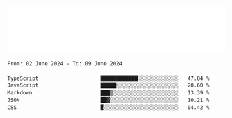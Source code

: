 [![](./hello.svg)](https://blog.yrobot.top?ref=github-yrobot)

<!--START_SECTION:waka-->

```txt
From: 02 June 2024 - To: 09 June 2024

TypeScript                    ████████████░░░░░░░░░░░░░   47.84 %
JavaScript                    █████░░░░░░░░░░░░░░░░░░░░   20.60 %
Markdown                      ███▒░░░░░░░░░░░░░░░░░░░░░   13.39 %
JSON                          ██▓░░░░░░░░░░░░░░░░░░░░░░   10.21 %
CSS                           █░░░░░░░░░░░░░░░░░░░░░░░░   04.42 %
```

<!--END_SECTION:waka-->

